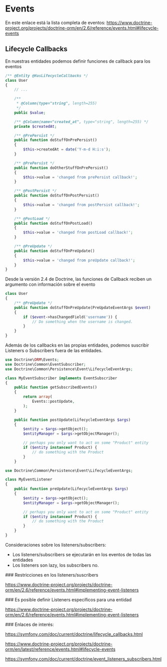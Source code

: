 # Events

En este enlace está la lista completa de eventos: https://www.doctrine-project.org/projects/doctrine-orm/en/2.6/reference/events.html#lifecycle-events

## Lifecycle Callbacks

En nuestras entidades podemos definir funciones de callback para los eventos

```php
/** @Entity @HasLifecycleCallbacks */
class User
{
    // ...

    /**
     * @Column(type="string", length=255)
     */
    public $value;

    /** @Column(name="created_at", type="string", length=255) */
    private $createdAt;

    /** @PrePersist */
    public function doStuffOnPrePersist()
    {
        $this->createdAt = date('Y-m-d H:i:s');
    }

    /** @PrePersist */
    public function doOtherStuffOnPrePersist()
    {
        $this->value = 'changed from prePersist callback!';
    }

    /** @PostPersist */
    public function doStuffOnPostPersist()
    {
        $this->value = 'changed from postPersist callback!';
    }

    /** @PostLoad */
    public function doStuffOnPostLoad()
    {
        $this->value = 'changed from postLoad callback!';
    }

    /** @PreUpdate */
    public function doStuffOnPreUpdate()
    {
        $this->value = 'changed from preUpdate callback!';
    }
}
```

Desde la versión 2.4 de Doctrine, las funciones de Callback reciben un argumento con información sobre el evento

```php
class User
{
    /** @PreUpdate */
    public function doStuffOnPreUpdate(PreUpdateEventArgs $event)
    {
        if ($event->hasChangedField('username')) {
            // Do something when the username is changed.
        }
    }
}
```

Además de los callbacks en las propias entidades, podemos suscribir Listeners o Subscribers fuera de las entidades.

```php
use Doctrine\ORM\Events;
use Doctrine\Common\EventSubscriber;
use Doctrine\Common\Persistence\Event\LifecycleEventArgs;

class MyEventSubscriber implements EventSubscriber
{
    public function getSubscribedEvents()
    {
        return array(
            Events::postUpdate,
        );
    }

    public function postUpdate(LifecycleEventArgs $args)
    {
        $entity = $args->getObject();
        $entityManager = $args->getObjectManager();

        // perhaps you only want to act on some "Product" entity
        if ($entity instanceof Product) {
            // do something with the Product
        }
    }
```

```php
use Doctrine\Common\Persistence\Event\LifecycleEventArgs;

class MyEventListener
{
    public function preUpdate(LifecycleEventArgs $args)
    {
        $entity = $args->getObject();
        $entityManager = $args->getObjectManager();

        // perhaps you only want to act on some "Product" entity
        if ($entity instanceof Product) {
            // do something with the Product
        }
    }
}
```

Consideraciones sobre los listeners/subscribers:

- Los listeners/subscribers se ejecutarán en los eventos de todas las entidades
- Los listeners son lazy, los subscribers no.

### Restricciones en los listeners/suscribers

https://www.doctrine-project.org/projects/doctrine-orm/en/2.6/reference/events.html#implementing-event-listeners

### Es posible definir Listeners específicos para una entidad

https://www.doctrine-project.org/projects/doctrine-orm/en/2.6/reference/events.html#implementing-event-listeners

### Enlaces de interés:

https://symfony.com/doc/current/doctrine/lifecycle_callbacks.html

https://www.doctrine-project.org/projects/doctrine-orm/en/latest/reference/events.html#lifecycle-events

https://symfony.com/doc/current/doctrine/event_listeners_subscribers.html
